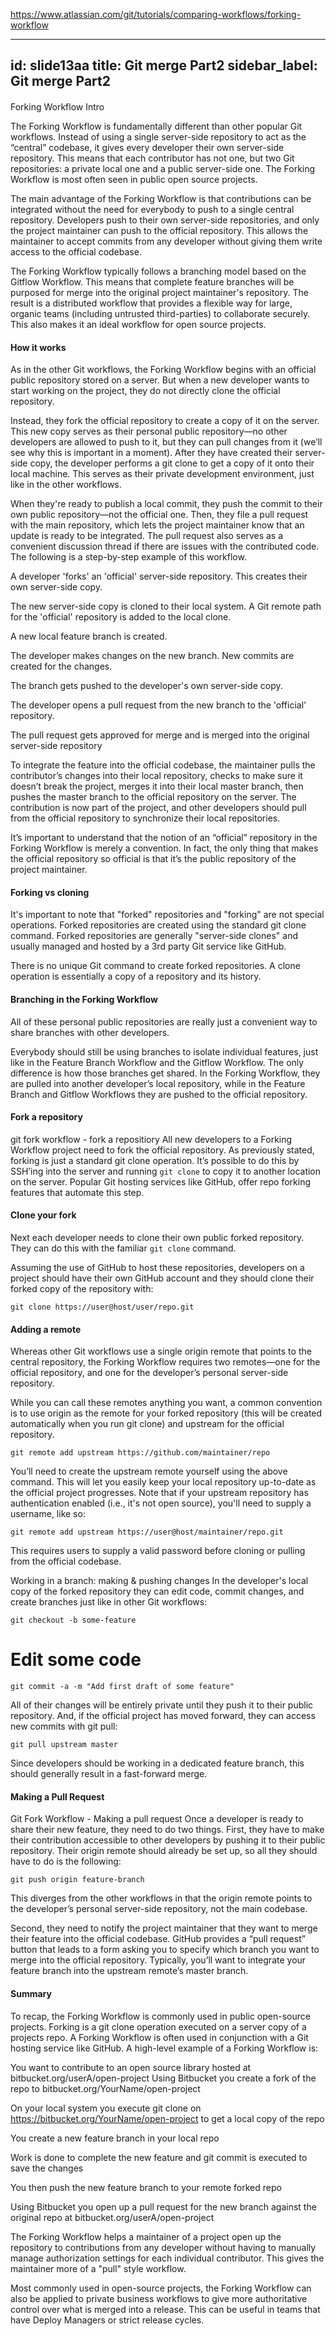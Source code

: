 https://www.atlassian.com/git/tutorials/comparing-workflows/forking-workflow

---
id: slide13aa
title: Git merge Part2
sidebar_label: Git merge Part2
---

####
Forking Workflow Intro


The Forking Workflow is fundamentally different than other popular Git workflows.
Instead of using a single server-side repository to act as the “central” codebase, it gives every developer their own server-side repository.
This means that each contributor has not one, but two Git repositories: a private local one and a public server-side one.
The Forking Workflow is most often seen in public open source projects.


The main advantage of the Forking Workflow is that contributions can be integrated without the need for everybody to push to a single central repository.
Developers push to their own server-side repositories, and only the project maintainer can push to the official repository.
This allows the maintainer to accept commits from any developer without giving them write access to the official codebase.


The Forking Workflow typically follows a branching model based on the Gitflow Workflow.
This means that complete feature branches will be purposed for merge into the original project maintainer's repository.
The result is a distributed workflow that provides a flexible way for large, organic teams (including untrusted third-parties) to collaborate securely. This also makes it an ideal workflow for open source projects.




#### How it works
As in the other Git workflows, the Forking Workflow begins with an official public repository stored on a server.
But when a new developer wants to start working on the project, they do not directly clone the official repository.


Instead, they fork the official repository to create a copy of it on the server.
This new copy serves as their personal public repository—no other developers are allowed to push to it, but they can pull changes from it (we’ll see why this is important in a moment).
After they have created their server-side copy, the developer performs a git clone to get a copy of it onto their local machine.
This serves as their private development environment, just like in the other workflows.


When they're ready to publish a local commit, they push the commit to their own public repository—not the official one.
Then, they file a pull request with the main repository, which lets the project maintainer know that an update is ready to be integrated.
The pull request also serves as a convenient discussion thread if there are issues with the contributed code.
The following is a step-by-step example of this workflow.





A developer 'forks' an 'official' server-side repository. This creates their own server-side copy.

The new server-side copy is cloned to their local system.
A Git remote path for the 'official' repository is added to the local clone.

A new local feature branch is created.

The developer makes changes on the new branch.
New commits are created for the changes.

The branch gets pushed to the developer's own server-side copy.

The developer opens a pull request from the new branch to the 'official' repository.

The pull request gets approved for merge and is merged into the original server-side repository




To integrate the feature into the official codebase, the maintainer pulls the contributor’s changes into their local repository, checks to make sure it doesn’t break the project, merges it into their local master branch, then pushes the master branch to the official repository on the server.
The contribution is now part of the project, and other developers should pull from the official repository to synchronize their local repositories.


It’s important to understand that the notion of an “official” repository in the Forking Workflow is merely a convention.
In fact, the only thing that makes the official repository so official is that it’s the public repository of the project maintainer.







#### Forking vs cloning
It's important to note that "forked" repositories and "forking" are not special operations.
Forked repositories are created using the standard git clone command.
Forked repositories are generally "server-side clones" and usually managed and hosted by a 3rd party Git service like GitHub.

There is no unique Git command to create forked repositories.
A clone operation is essentially a copy of a repository and its history.




#### Branching in the Forking Workflow
All of these personal public repositories are really just a convenient way to share branches with other developers.

Everybody should still be using branches to isolate individual features, just like in the Feature Branch Workflow and the Gitflow Workflow.
The only difference is how those branches get shared. In the Forking Workflow, they are pulled into another developer’s local repository, while in the Feature Branch and Gitflow Workflows they are pushed to the official repository.



#### Fork a repository
git fork workflow - fork a repositiory
All new developers to a Forking Workflow project need to fork the official repository.
As previously stated, forking is just a standard git clone operation.
It’s possible to do this by SSH’ing into the server and running `git clone` to copy it to another location on the server.
Popular Git hosting services like GitHub, offer repo forking features that automate this step.



#### Clone your fork
Next each developer needs to clone their own public forked repository.
They can do this with the familiar `git clone` command.

Assuming the use of GitHub to host these repositories, developers on a project should have their own GitHub account and they should clone their forked copy of the repository with:

`git clone https://user@host/user/repo.git`


#### Adding a remote

Whereas other Git workflows use a single origin remote that points to the central repository, the Forking Workflow requires two remotes—one for the official repository, and one for the developer’s personal server-side repository.

While you can call these remotes anything you want, a common convention is to use origin as the remote for your forked repository (this will be created automatically when you run git clone) and upstream for the official repository.

`git remote add upstream https://github.com/maintainer/repo`

You’ll need to create the upstream remote yourself using the above command.
This will let you easily keep your local repository up-to-date as the official project progresses.
Note that if your upstream repository has authentication enabled (i.e., it's not open source), you'll need to supply a username, like so:

`git remote add upstream https://user@host/maintainer/repo.git`

This requires users to supply a valid password before cloning or pulling from the official codebase.


Working in a branch: making & pushing changes
In the developer's local copy of the forked repository they can edit code, commit changes, and create branches just like in other Git workflows:

`git checkout -b some-feature`

# Edit some code
`git commit -a -m "Add first draft of some feature"`

All of their changes will be entirely private until they push it to their public repository.
And, if the official project has moved forward, they can access new commits with git pull:

`git pull upstream master`

Since developers should be working in a dedicated feature branch, this should generally result in a fast-forward merge.



#### Making a Pull Request
Git Fork Workflow - Making a pull request
Once a developer is ready to share their new feature, they need to do two things.
First, they have to make their contribution accessible to other developers by pushing it to their public repository.
 Their origin remote should already be set up, so all they should have to do is the following:

`git push origin feature-branch`

This diverges from the other workflows in that the origin remote points to the developer’s personal server-side repository, not the main codebase.


Second, they need to notify the project maintainer that they want to merge their feature into the official codebase.
GitHub provides a “pull request” button that leads to a form asking you to specify which branch you want to merge into the official repository.
Typically, you’ll want to integrate your feature branch into the upstream remote’s master branch.


#### Summary

To recap, the Forking Workflow is commonly used in public open-source projects.
Forking is a git clone operation executed on a server copy of a projects repo.
A Forking Workflow is often used in conjunction with a Git hosting service like GitHub.
A high-level example of a Forking Workflow is:



You want to contribute to an open source library hosted at bitbucket.org/userA/open-project
Using Bitbucket you create a fork of the repo to bitbucket.org/YourName/open-project

On your local system you execute git clone on https://bitbucket.org/YourName/open-project to get a local copy of the repo

You create a new feature branch in your local repo

Work is done to complete the new feature and git commit is executed to save the changes

You then push the new feature branch to your remote forked repo

Using Bitbucket you open up a pull request for the new branch against the original repo at bitbucket.org/userA/open-project



The Forking Workflow helps a maintainer of a project open up the repository to contributions from any developer without having to manually manage authorization settings for each individual contributor.
This gives the maintainer more of a "pull" style workflow.

Most commonly used in open-source projects, the Forking Workflow can also be applied to private business workflows to give more authoritative control over what is merged into a release.
This can be useful in teams that have Deploy Managers or strict release cycles.
